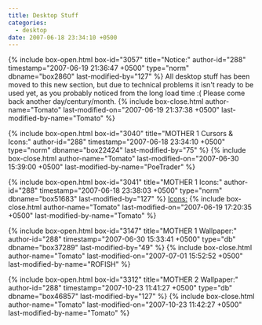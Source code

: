 ```yaml
---
title: Desktop Stuff
categories:
  - desktop
date: 2007-06-18 23:34:10 +0500
---
```

{% include box-open.html box-id="3057" title="Notice:" author-id="288" timestamp="2007-06-19 21:36:47 +0500" type="norm" dbname="box2860" last-modified-by="127" %}
All desktop stuff has been moved to this new section, but due to technical problems it isn't ready to be used yet, as you probably noticed from the long load time :( Please come back another day/century/month.
{% include box-close.html author-name="Tomato" last-modified-on="2007-06-19 21:37:38 +0500" last-modified-by-name="Tomato" %}

{% include box-open.html box-id="3040" title="MOTHER 1 Cursors & Icons:" author-id="288" timestamp="2007-06-18 23:34:10 +0500" type="norm" dbname="box22424" last-modified-by="75" %}
<navigator group="mother1|cursors" display="no" quantity="20" section="description" /><displaytor mode="list" />
{% include box-close.html author-name="Tomato" last-modified-on="2007-06-30 15:39:00 +0500" last-modified-by-name="PoeTrader" %}

{% include box-open.html box-id="3041" title="MOTHER 1 Icons:" author-id="288" timestamp="2007-06-18 23:38:03 +0500" type="norm" dbname="box51683" last-modified-by="127" %}
<u>Icons:</u>
<navigator group="Mother1|Icons" display="no" quantity="50" section="description"  /><displaytor mode="twocolumnlist" />
{% include box-close.html author-name="Tomato" last-modified-on="2007-06-19 17:20:35 +0500" last-modified-by-name="Tomato" %}

{% include box-open.html box-id="3147" title="MOTHER 1 Wallpaper:" author-id="288" timestamp="2007-06-30 15:33:41 +0500" type="db" dbname="box37289" last-modified-by="49" %}
<navigator group="mother1|wallpaper" offdir="true" /><displaytor mode="thumbnail" />
{% include box-close.html author-name="Tomato" last-modified-on="2007-07-01 15:52:52 +0500" last-modified-by-name="ROFISH" %}

{% include box-open.html box-id="3312" title="MOTHER 2 Wallpaper:" author-id="288" timestamp="2007-10-23 11:41:27 +0500" type="db" dbname="box46857" last-modified-by="127" %}
<navigator group="mother2|wallpaper" offdir="true" /><displaytor mode="thumbnail" />
{% include box-close.html author-name="Tomato" last-modified-on="2007-10-23 11:42:27 +0500" last-modified-by-name="Tomato" %}

